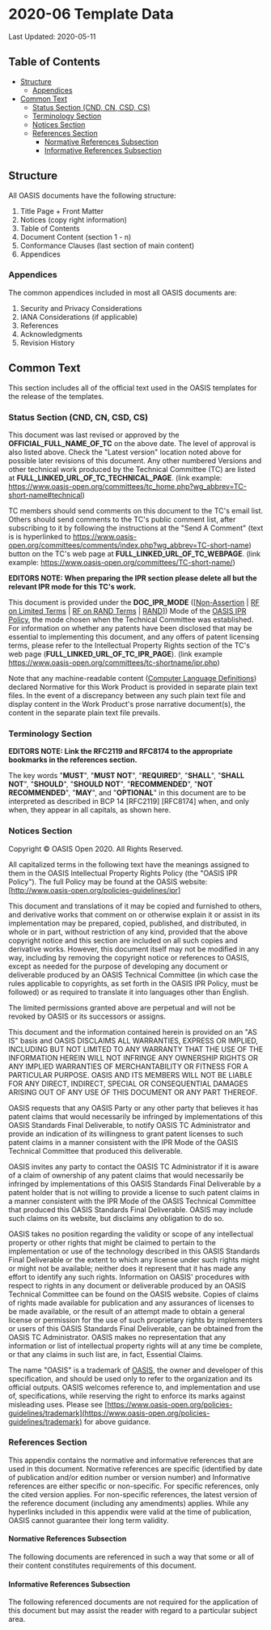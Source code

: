 # 2020-06 Template Data

Last Updated: 2020-05-11

## Table of Contents
 * [Structure](#structure)  
   + [Appendices](#appendices)  
 * [Common Text](#common-text)  
   + [Status Section (CND, CN, CSD, CS)](#status-section-(cnd,-cn,-csd,-cs))  
   + [Terminology Section](#terminology-section)  
   + [Notices Section](#notices-section)  
   + [References Section](#references-section)  
      - [Normative References Subsection](#normative-references-subsection)  
      - [Informative References Subsection](#informative-references-subsection)


## Structure

All OASIS documents have the following structure:

 1. Title Page + Front Matter
 2. Notices (copy right information)
 3. Table of Contents
 4. Document Content (section 1 - n)
 5. Conformance Clauses (last section of main content)
 6. Appendices

### Appendices

The common appendices included in most all OASIS documents are:

 1. Security and Privacy Considerations
 2. IANA Considerations (if applicable)
 3. References
 4. Acknowledgments
 5. Revision History


## Common Text

This section includes all of the official text used in the OASIS templates for the release of the templates.

### Status Section (CND, CN, CSD, CS)

This document was last revised or approved by the **OFFICIAL_FULL_NAME_OF_TC** on the above date. The level of approval is also listed above. Check the "Latest version" location noted above for possible later revisions of this document. Any other numbered Versions and other technical work produced by the Technical Committee (TC) are listed at **FULL_LINKED_URL_OF_TC_TECHNICAL_PAGE**. (link example: https://www.oasis-open.org/committees/tc_home.php?wg_abbrev=TC-short-name#technical)

TC members should send comments on this document to the TC's email list. Others should send comments to the TC's public comment list, after subscribing to it by following the instructions at the "Send A Comment" (text is is hyperlinked to https://www.oasis-open.org/committees/comments/index.php?wg_abbrev=TC-short-name) button on the TC's web page at **FULL_LINKED_URL_OF_TC_WEBPAGE**. (link example: https://www.oasis-open.org/committees/TC-short-name/)

**EDITORS NOTE: When preparing the IPR section please delete all but the relevant IPR mode for this TC's work.**

This document is provided under the **DOC_IPR_MODE** ([[Non-Assertion](https://www.oasis-open.org/policies-guidelines/ipr#Non-Assertion-Mode) | [RF on Limited Terms](https://www.oasis-open.org/policies-guidelines/ipr#RF-on-Limited-Mode) | [RF on RAND Terms](https://www.oasis-open.org/policies-guidelines/ipr#RF-on-RAND-Mode) | [RAND](https://www.oasis-open.org/policies-guidelines/ipr#RAND-Mode)]) Mode of the [OASIS IPR Policy](https://www.oasis-open.org/policies-guidelines/ipr), the mode chosen when the Technical Committee was established. For information on whether any patents have been disclosed that may be essential to implementing this document, and any offers of patent licensing terms, please refer to the Intellectual Property Rights section of the TC's web page (**FULL_LINKED_URL_OF_TC_IPR_PAGE**). (link example https://www.oasis-open.org/committees/tc-shortname/ipr.php)

Note that any machine-readable content ([Computer Language Definitions](https://www.oasis-open.org/policies-guidelines/tc-process#wpComponentsCompLang)) declared Normative for this Work Product is provided in separate plain text files. In the event of a discrepancy between any such plain text file and display content in the Work Product's prose narrative document(s), the content in the separate plain text file prevails.

### Terminology Section

**EDITORS NOTE: Link the RFC2119 and RFC8174 to the appropriate bookmarks in the references section.**

The key words "**MUST**", "**MUST NOT**", "**REQUIRED**", "**SHALL**", "**SHALL NOT**", "**SHOULD**", "**SHOULD NOT**", "**RECOMMENDED**", "**NOT RECOMMENDED**", "**MAY**", and "**OPTIONAL**" in this document are to be interpreted as described in BCP 14 [RFC2119] [RFC8174] when, and only when, they appear in all capitals, as shown here. 

### Notices Section

Copyright © OASIS Open 2020. All Rights Reserved.

All capitalized terms in the following text have the meanings assigned to them in the OASIS Intellectual Property Rights Policy (the "OASIS IPR Policy"). The full Policy may be found at the OASIS website: [http://www.oasis-open.org/policies-guidelines/ipr]

This document and translations of it may be copied and furnished to others, and derivative works that comment on or otherwise explain it or assist in its implementation may be prepared, copied, published, and distributed, in whole or in part, without restriction of any kind, provided that the above copyright notice and this section are included on all such copies and derivative works. However, this document itself may not be modified in any way, including by removing the copyright notice or references to OASIS, except as needed for the purpose of developing any document or deliverable produced by an OASIS Technical Committee (in which case the rules applicable to copyrights, as set forth in the OASIS IPR Policy, must be followed) or as required to translate it into languages other than English.

The limited permissions granted above are perpetual and will not be revoked by OASIS or its successors or assigns.

This document and the information contained herein is provided on an "AS IS" basis and OASIS DISCLAIMS ALL WARRANTIES, EXPRESS OR IMPLIED, INCLUDING BUT NOT LIMITED TO ANY WARRANTY THAT THE USE OF THE INFORMATION HEREIN WILL NOT INFRINGE ANY OWNERSHIP RIGHTS OR ANY IMPLIED WARRANTIES OF MERCHANTABILITY OR FITNESS FOR A PARTICULAR PURPOSE. OASIS AND ITS MEMBERS WILL NOT BE LIABLE FOR ANY DIRECT, INDIRECT, SPECIAL OR CONSEQUENTIAL DAMAGES ARISING OUT OF ANY USE OF THIS DOCUMENT OR ANY PART THEREOF.

OASIS requests that any OASIS Party or any other party that believes it has patent claims that would necessarily be infringed by implementations of this OASIS Standards Final Deliverable, to notify OASIS TC Administrator and provide an indication of its willingness to grant patent licenses to such patent claims in a manner consistent with the IPR Mode of the OASIS Technical Committee that produced this deliverable.

OASIS invites any party to contact the OASIS TC Administrator if it is aware of a claim of ownership of any patent claims that would necessarily be infringed by implementations of this OASIS Standards Final Deliverable by a patent holder that is not willing to provide a license to such patent claims in a manner consistent with the IPR Mode of the OASIS Technical Committee that produced this OASIS Standards Final Deliverable. OASIS may include such claims on its website, but disclaims any obligation to do so.

OASIS takes no position regarding the validity or scope of any intellectual property or other rights that might be claimed to pertain to the implementation or use of the technology described in this OASIS Standards Final Deliverable or the extent to which any license under such rights might or might not be available; neither does it represent that it has made any effort to identify any such rights. Information on OASIS' procedures with respect to rights in any document or deliverable produced by an OASIS Technical Committee can be found on the OASIS website. Copies of claims of rights made available for publication and any assurances of licenses to be made available, or the result of an attempt made to obtain a general license or permission for the use of such proprietary rights by implementers or users of this OASIS Standards Final Deliverable, can be obtained from the OASIS TC Administrator. OASIS makes no representation that any information or list of intellectual property rights will at any time be complete, or that any claims in such list are, in fact, Essential Claims.

The name "OASIS" is a trademark of [OASIS](https://www.oasis-open.org/), the owner and developer of this specification, and should be used only to refer to the organization and its official outputs. OASIS welcomes reference to, and implementation and use of, specifications, while reserving the right to enforce its marks against misleading uses. Please see [https://www.oasis-open.org/policies-guidelines/trademark](https://www.oasis-open.org/policies-guidelines/trademark) for above guidance.

### References Section

This appendix contains the normative and informative references that are used in this document. Normative references are specific (identified by date of publication and/or edition number or version number) and Informative references are either specific or non-specific. For specific references, only the cited version applies. For non-specific references, the latest version of the reference document (including any amendments) applies. While any hyperlinks included in this appendix were valid at the time of publication, OASIS cannot guarantee their long term validity.

#### Normative References Subsection

The following documents are referenced in such a way that some or all of their content constitutes requirements of this document.

#### Informative References Subsection

The following referenced documents are not required for the application of this document but may assist the reader with regard to a particular subject area.
